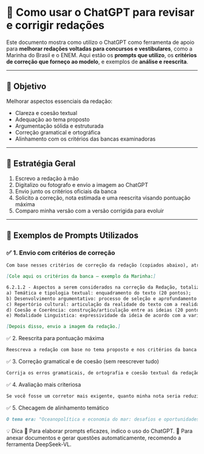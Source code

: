 # 📝 Como usar o ChatGPT para revisar e corrigir redações

Este documento mostra como utilizo o ChatGPT como ferramenta de apoio para **melhorar redações voltadas para concursos e vestibulares**, como a Marinha do Brasil e o ENEM. Aqui estão os **prompts que utilizo**, os **critérios de correção que forneço ao modelo**, e exemplos de **análise e reescrita**.

---

## 🎯 Objetivo

Melhorar aspectos essenciais da redação:

- Clareza e coesão textual  
- Adequação ao tema proposto  
- Argumentação sólida e estruturada  
- Correção gramatical e ortográfica  
- Alinhamento com os critérios das bancas examinadoras  

---

## 🧠 Estratégia Geral

1. Escrevo a redação à mão  
2. Digitalizo ou fotografo e envio a imagem ao ChatGPT  
3. Envio junto os critérios oficiais da banca  
4. Solicito a correção, nota estimada e uma reescrita visando pontuação máxima  
5. Comparo minha versão com a versão corrigida para evoluir  

---

## 💬 Exemplos de Prompts Utilizados

### ✅ 1. Envio com critérios de correção

```markdown
Com base nesses critérios de correção da redação (copiados abaixo), atribua uma nota à minha redação e justifique.

[Cole aqui os critérios da banca — exemplo da Marinha:]

6.2.1.2 - Aspectos a serem considerados na correção da Redação, totalizando 100 pontos:  
a) Temática e tipologia textual: enquadramento do texto (20 pontos);  
b) Desenvolvimento argumentativo: processo de seleção e aprofundamento de ideias; organização de texto (20 pontos);  
c) Repertório cultural: articulação da realidade do texto com a realidade cultural evidente (20 pontos);  
d) Coesão e Coerência: construção/articulação entre as ideias (20 pontos);  
e) Modalidade Linguística: expressividade da ideia de acordo com a variedade formal da língua (20 pontos).  

[Depois disso, envio a imagem da redação.]
```
✅ 2. Reescrita para pontuação máxima
```markdown
Reescreva a redação com base no tema proposto e nos critérios da banca para alcançar a pontuação máxima, mantendo o sentido e a ideia central da versão original.
```
✅ 3. Correção gramatical e de coesão (sem reescrever tudo)
```markdown
Corrija os erros gramaticais, de ortografia e coesão textual da redação abaixo, mas sem mudar a estrutura original. Apenas melhore a fluidez e a correção formal do texto.
```
✅ 4. Avaliação mais criteriosa
```markdown
Se você fosse um corretor mais exigente, quanto minha nota seria reduzida? O que está mais fraco na argumentação, coesão ou repertório cultural?
```
✅ 5. Checagem de alinhamento temático
```markdown
O tema era: "Oceanopolítica e economia do mar: desafios e oportunidades para o desenvolvimento estratégico do Brasil". Minha redação está bem alinhada ao tema? Ou você acha que houve uma fuga parcial ou total?

```
💡 Dica
📌 Para elaborar prompts eficazes, indico o uso do ChatGPT.
📎 Para anexar documentos e gerar questões automaticamente, recomendo a ferramenta DeepSeek-VL.

